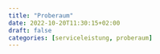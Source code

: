 ```yaml
---
title: "Proberaum"
date: 2022-10-20T11:30:15+02:00
draft: false
categories: [serviceleistung, proberaum]
---
```


